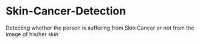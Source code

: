 # Skin-Cancer-Detection
Detecting whether the person is suffering from Skin Cancer or not from the image of his/her skin
